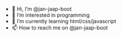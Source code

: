 - 👋 Hi, I’m @jan-jaap-boot
- 👀 I’m interested in programming
- 🌱 I’m currently learning html/css/javascript
- 📫 How to reach me on @jan-jaap-boot
